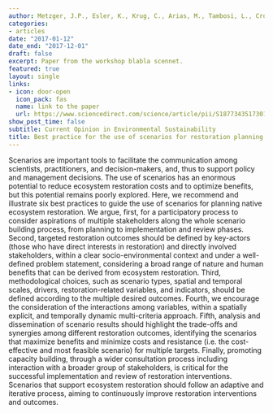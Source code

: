 ```yaml
---
author: Metzger, J.P., Esler, K., Krug, C., Arias, M., Tambosi, L., Crouzeilles, R., Acosta, A.L., Brancalion, P.H., d’Albertas, F., et al.
categories:
- articles
date: "2017-01-12"
date_end: "2017-12-01"
draft: false
excerpt: Paper from the workshop blabla scennet.
featured: true
layout: single
links:
- icon: door-open
  icon_pack: fas
  name: link to the paper
  url: https://www.sciencedirect.com/science/article/pii/S187734351730146X
show_post_time: false
subtitle: Current Opinion in Environmental Sustainability
title: Best practice for the use of scenarios for restoration planning
---
```

Scenarios are important tools to facilitate the communication among scientists, practitioners, and decision-makers, and, thus to support policy and management decisions. The use of scenarios has an enormous potential to reduce ecosystem restoration costs and to optimize benefits, but this potential remains poorly explored. Here, we recommend and illustrate six best practices to guide the use of scenarios for planning native ecosystem restoration. We argue, first, for a participatory process to consider aspirations of multiple stakeholders along the whole scenario building process, from planning to implementation and review phases. Second, targeted restoration outcomes should be defined by key-actors (those who have direct interests in restoration) and directly involved stakeholders, within a clear socio-environmental context and under a well-defined problem statement, considering a broad range of nature and human benefits that can be derived from ecosystem restoration. Third, methodological choices, such as scenario types, spatial and temporal scales, drivers, restoration-related variables, and indicators, should be defined according to the multiple desired outcomes. Fourth, we encourage the consideration of the interactions among variables, within a spatially explicit, and temporally dynamic multi-criteria approach. Fifth, analysis and dissemination of scenario results should highlight the trade-offs and synergies among different restoration outcomes, identifying the scenarios that maximize benefits and minimize costs and resistance (i.e. the cost-effective and most feasible scenario) for multiple targets. Finally, promoting capacity building, through a wider consultation process including interaction with a broader group of stakeholders, is critical for the successful implementation and review of restoration interventions. Scenarios that support ecosystem restoration should follow an adaptive and iterative process, aiming to continuously improve restoration interventions and outcomes.